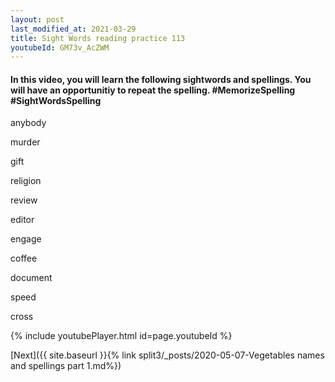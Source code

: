 ```yaml
---
layout: post
last_modified_at: 2021-03-29
title: Sight Words reading practice 113
youtubeId: GM73v_AcZWM
---
```

 
 
<h4> In this video, you will learn the following sightwords and spellings. You will have an opportunitiy to repeat the spelling. #MemorizeSpelling #SightWordsSpelling</h4>

anybody

murder

gift

religion

review

editor

engage

coffee

document

speed

cross








 
{% include youtubePlayer.html id=page.youtubeId %}
 
 

[Next]({{ site.baseurl }}{% link  split3/_posts/2020-05-07-Vegetables names and spellings part 1.md%})
 
